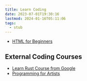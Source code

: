 ```yaml
---
title: Learn Coding
date: 2023-07-01T19:30:16
lastmod: 2024-01-16T05:11:06
tags:
  - stub
---
```


- [HTML for Beginners](./html-crash-course.md)

## External Coding Courses

- [Learn Rust Course from Google](https://google.github.io/comprehensive-rust/welcome.html)
- [Programming for Artists](../courses/programming-for-artists/)
